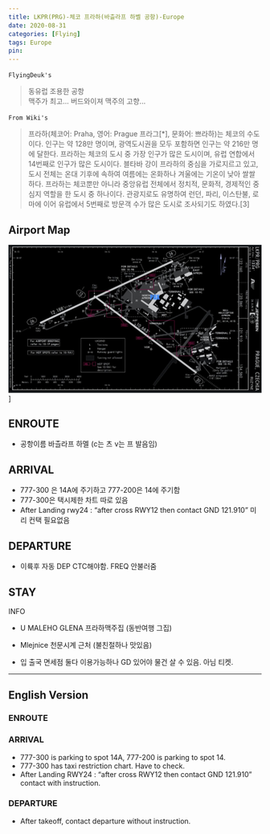 ```yaml
---
title: LKPR(PRG)-체코 프라하(바츨라프 하벨 공항)-Europe
date: 2020-08-31
categories: [Flying]
tags: Europe
pin:
---
```

`FlyingDeuk's`
>동유럽 조용한 공항 <br>
맥주가 최고... 버드와이져 맥주의 고향...

`From Wiki's`
>프라하(체코어: Praha, 영어: Prague 프라그[*], 문화어: 쁘라하)는 체코의 수도이다. 인구는 약 128만 명이며, 광역도시권을 모두 포함하면 인구는 약 216만 명에 달한다. 프라하는 체코의 도시 중 가장 인구가 많은 도시이며, 유럽 연합에서 14번째로 인구가 많은 도시이다. 블타바 강이 프라하의 중심을 가로지르고 있고, 도시 전체는 온대 기후에 속하여 여름에는 온화하나 겨울에는 기온이 낮아 쌀쌀하다.
프라하는 체코뿐만 아니라 중앙유럽 전체에서 정치적, 문화적, 경제적인 중심지 역할을 한 도시 중 하나이다. 관광지로도 유명하여 런던, 파리, 이스탄불, 로마에 이어 유럽에서 5번째로 방문객 수가 많은 도시로 조사되기도 하였다.[3]

## Airport Map
![prg](/img/flying/airport/prg_ap.jpg)]

## ENROUTE
- 공항이름 바츨라프 하멜 (c는 츠 v는 프 발음임)

## ARRIVAL
- 777-300 은 14A에 주기하고 777-200은 14에 주기함
- 777-300은 택시제한 차트 따로 있음
- After Landing rwy24 : “after cross RWY12 then contact GND 121.910” 미리 컨택 필요없음

## DEPARTURE
- 이륙후 자동 DEP CTC해야함.  FREQ 안불러줌

## STAY
INFO
- U MALEHO GLENA 프라하맥주집 (동반여행 그집)
- Mlejnice 천문시계 근처 (불친절하나 맛있음)

- 입 출국 면세점 둘다 이용가능하나 GD 있어야 물건 살 수 있음. 아님 티켓.

---------
## English Version

### ENROUTE

### ARRIVAL
- 777-300 is parking to spot 14A, 777-200 is parking to spot 14.
- 777-300 has taxi restriction chart. Have to check.
- After Landing RWY24 : “after cross RWY12 then contact GND 121.910” contact with instruction.

### DEPARTURE
- After takeoff, contact departure without instruction.
